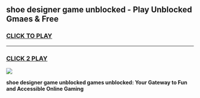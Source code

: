 
## shoe designer game unblocked - Play Unblocked Gmaes & Free
<h3>
<a href="https://news.freeplayer.one?title=shoe_designer_game_unblocked&ref=16F">CLICK TO PLAY</a></h3>
<hr>

<h3>
<a href="https://news.freeplayer.one?title=shoe_designer_game_unblocked&ref=16F">CLICK 2 PLAY</a>
  
</h3>

<a href="https://news.freeplayer.one?title=shoe_designer_game_unblocked&ref=16F/"><img src="https://clearcache.store/games.png"></a>


**shoe designer game unblocked games unblocked: Your Gateway to Fun and Accessible Online Gaming**
